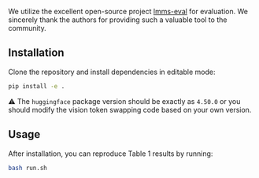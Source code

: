 We utilize the excellent open-source project [lmms-eval](https://github.com/EvolvingLMMs-Lab/lmms-eval) for evaluation. We sincerely thank the authors for providing such a valuable tool to the community.



## Installation

Clone the repository and install dependencies in editable mode:

```bash
pip install -e .
```

:warning: The `huggingface` package version should be exactly as `4.50.0` or you should modify the vision token swapping code based on your own version.

## Usage
After installation, you can reproduce Table 1 results by running:
```bash
bash run.sh
```